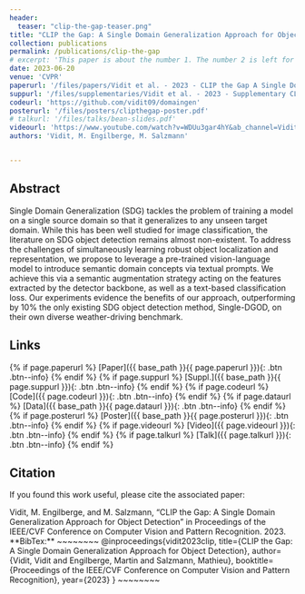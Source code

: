 ```yaml
---
header:
  teaser: "clip-the-gap-teaser.png"
title: "CLIP the Gap: A Single Domain Generalization Approach for Object Detection"
collection: publications
permalink: /publications/clip-the-gap
# excerpt: 'This paper is about the number 1. The number 2 is left for future work.'
date: 2023-06-20
venue: 'CVPR'
paperurl: '/files/papers/Vidit et al. - 2023 - CLIP the Gap A Single Domain Generalization Approach for Object Detection.pdf'
suppurl: '/files/supplementaries/Vidit et al. - 2023 - Supplementary CLIP the Gap A Single Domain Generalization Approach for Object Detection.pdf'
codeurl: 'https://github.com/vidit09/domaingen'
posterurl: '/files/posters/clipthegap-poster.pdf'
# talkurl: '/files/talks/bean-slides.pdf'
videourl: 'https://www.youtube.com/watch?v=WDUu3gar4hY&ab_channel=Vidits'
authors: 'Vidit, M. Engilberge, M. Salzmann'


---
```

## Abstract

Single Domain Generalization (SDG) tackles the problem of training a model on a single source domain so that it generalizes to any unseen target domain. While this has been well studied for image classification, the literature on SDG object detection remains almost non-existent. To address the challenges of simultaneously learning robust object localization and representation, we propose to leverage a pre-trained vision-language model to introduce semantic domain concepts via textual prompts. We achieve this via a semantic augmentation strategy acting on the features extracted by the detector backbone, as well as a text-based classification loss. 
    Our experiments evidence the benefits of our approach, outperforming  by 10\% the only existing SDG object detection method, Single-DGOD, on their own diverse weather-driving benchmark.

## Links

{% if page.paperurl %} [Paper]({{ base_path }}{{ page.paperurl }}){: .btn .btn--info} {% endif %} {% if page.suppurl %} [Suppl.]({{ base_path }}{{ page.suppurl }}){: .btn .btn--info} {% endif %} {% if page.codeurl %} [Code]({{ page.codeurl }}){: .btn .btn--info} {% endif %} {% if page.dataurl %} [Data]({{ base_path }}{{ page.dataurl }}){: .btn .btn--info} {% endif %} {% if page.posterurl %} [Poster]({{ base_path }}{{ page.posterurl }}){: .btn .btn--info} {% endif %} {% if page.videourl %} [Video]({{ page.videourl }}){: .btn .btn--info} {% endif %} {% if page.talkurl %} [Talk]({{ page.talkurl }}){: .btn .btn--info} {% endif %}

## Citation

If you found this work useful, please cite the associated paper:

<div class="notice--info">
Vidit, M. Engilberge, and M. Salzmann, “CLIP the Gap: A Single Domain Generalization Approach for Object Detection” in Proceedings of the IEEE/CVF Conference on Computer Vision and Pattern Recognition. 2023.
</div>

<div class="notice--info" markdown="1">
**BibTex:**
~~~~~~~~
@inproceedings{vidit2023clip,
  title={CLIP the Gap: A Single Domain Generalization Approach for Object Detection},
  author={Vidit, Vidit and Engilberge, Martin and Salzmann, Mathieu},
  booktitle={Proceedings of the IEEE/CVF Conference on Computer Vision and Pattern Recognition},
  year={2023}
}
~~~~~~~~
</div>
